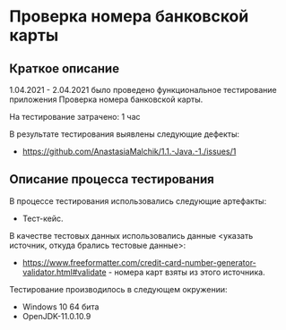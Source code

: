 # Проверка номера банковской карты

## Краткое описание

1.04.2021 - 2.04.2021 было проведено функциональное тестирование приложения Проверка номера банковской карты.

На тестирование затрачено: 1 час

В результате тестирования выявлены следующие дефекты:
* https://github.com/AnastasiaMalchik/1.1.-Java.-1./issues/1

## Описание процесса тестирования

В процессе тестирования использовались следующие артефакты:
* Тест-кейс.

В качестве тестовых данных использовались данные <указать источник, откуда брались тестовые данные>:
* https://www.freeformatter.com/credit-card-number-generator-validator.html#validate - номера карт взяты из этого источника.

Тестирование производилось в следующем окружении:
* Windows 10 64 бита
* OpenJDK-11.0.10.9